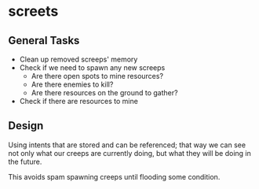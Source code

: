 # screets

## General Tasks

- Clean up removed screeps' memory
- Check if we need to spawn any new screeps
  - Are there open spots to mine resources?
  - Are there enemies to kill?
  - Are there resources on the ground to gather?
- Check if there are resources to mine

## Design

Using intents that are stored and can be referenced; that way we can see not only
what our creeps are currently doing, but what they will be doing in the future.

This avoids spam spawning creeps until flooding some condition.
